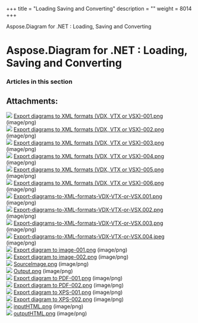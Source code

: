 +++
title = "Loading Saving and Converting" 
description = "" 
weight = 8014 
+++

Aspose.Diagram for .NET : Loading, Saving and Converting  

# Aspose.Diagram for .NET : Loading, Saving and Converting


### Articles in this section

           

## Attachments:

![](https://docs2.aspose.com/diagram/net/images/icons/bullet_blue.gif) [Export diagrams to XML formats (VDX, VTX or VSX)-001.png](https://docs2.aspose.com/diagram/net/attachments/18350203/18546802.png) (image/png)  
![](https://docs2.aspose.com/diagram/net/images/icons/bullet_blue.gif) [Export diagrams to XML formats (VDX, VTX or VSX)-002.png](https://docs2.aspose.com/diagram/net/attachments/18350203/18546803.png) (image/png)  
![](https://docs2.aspose.com/diagram/net/images/icons/bullet_blue.gif) [Export diagrams to XML formats (VDX, VTX or VSX)-003.png](https://docs2.aspose.com/diagram/net/attachments/18350203/18546804.png) (image/png)  
![](https://docs2.aspose.com/diagram/net/images/icons/bullet_blue.gif) [Export diagrams to XML formats (VDX, VTX or VSX)-004.png](https://docs2.aspose.com/diagram/net/attachments/18350203/18546805.png) (image/png)  
![](https://docs2.aspose.com/diagram/net/images/icons/bullet_blue.gif) [Export diagrams to XML formats (VDX, VTX or VSX)-005.png](https://docs2.aspose.com/diagram/net/attachments/18350203/18546798.png) (image/png)  
![](https://docs2.aspose.com/diagram/net/images/icons/bullet_blue.gif) [Export diagrams to XML formats (VDX, VTX or VSX)-006.png](https://docs2.aspose.com/diagram/net/attachments/18350203/18546799.png) (image/png)  
![](https://docs2.aspose.com/diagram/net/images/icons/bullet_blue.gif) [Export-diagrams-to-XML-formats-VDX-VTX-or-VSX.001.png](https://docs2.aspose.com/diagram/net/attachments/18350203/18546800.png) (image/png)  
![](https://docs2.aspose.com/diagram/net/images/icons/bullet_blue.gif) [Export-diagrams-to-XML-formats-VDX-VTX-or-VSX.002.png](https://docs2.aspose.com/diagram/net/attachments/18350203/18546801.png) (image/png)  
![](https://docs2.aspose.com/diagram/net/images/icons/bullet_blue.gif) [Export-diagrams-to-XML-formats-VDX-VTX-or-VSX.003.png](https://docs2.aspose.com/diagram/net/attachments/18350203/18546794.png) (image/png)  
![](https://docs2.aspose.com/diagram/net/images/icons/bullet_blue.gif) [Export-diagrams-to-XML-formats-VDX-VTX-or-VSX.004.jpeg](https://docs2.aspose.com/diagram/net/attachments/18350203/18546795.jpeg) (image/png)  
![](https://docs2.aspose.com/diagram/net/images/icons/bullet_blue.gif) [Export diagram to image-001.png](https://docs2.aspose.com/diagram/net/attachments/18350203/18546796.png) (image/png)  
![](https://docs2.aspose.com/diagram/net/images/icons/bullet_blue.gif) [Export diagram to image-002.png](https://docs2.aspose.com/diagram/net/attachments/18350203/18546797.png) (image/png)  
![](https://docs2.aspose.com/diagram/net/images/icons/bullet_blue.gif) [SourceImage.png](https://docs2.aspose.com/diagram/net/attachments/18350203/18546790.png) (image/png)  
![](https://docs2.aspose.com/diagram/net/images/icons/bullet_blue.gif) [Output.png](https://docs2.aspose.com/diagram/net/attachments/18350203/18546791.png) (image/png)  
![](https://docs2.aspose.com/diagram/net/images/icons/bullet_blue.gif) [Export diagram to PDF-001.png](https://docs2.aspose.com/diagram/net/attachments/18350203/18546792.png) (image/png)  
![](https://docs2.aspose.com/diagram/net/images/icons/bullet_blue.gif) [Export diagram to PDF-002.png](https://docs2.aspose.com/diagram/net/attachments/18350203/18546793.png) (image/png)  
![](https://docs2.aspose.com/diagram/net/images/icons/bullet_blue.gif) [Export diagram to XPS-001.png](https://docs2.aspose.com/diagram/net/attachments/18350203/18547086.png) (image/png)  
![](https://docs2.aspose.com/diagram/net/images/icons/bullet_blue.gif) [Export diagram to XPS-002.png](https://docs2.aspose.com/diagram/net/attachments/18350203/18547087.png) (image/png)  
![](https://docs2.aspose.com/diagram/net/images/icons/bullet_blue.gif) [inputHTML.png](https://docs2.aspose.com/diagram/net/attachments/18350203/18547088.png) (image/png)  
![](https://docs2.aspose.com/diagram/net/images/icons/bullet_blue.gif) [outputHTML.png](https://docs2.aspose.com/diagram/net/attachments/18350203/18547089.png) (image/png)  

